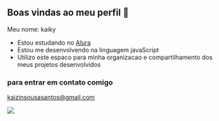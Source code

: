 ## Boas vindas ao meu perfil 🐉

Meu nome: kaiky

- Estou estudando no [Alura](https://www.alura.com.br)
- Estou me desenvolvendo na linguagem javaScript
- Utilizo este espaco para minha organizacao e compartilhamento dos meus projetos desenvolvidos

### para entrar em contato comigo

kaizinsousasantos@gmail.com

![](https://media.tenor.com/s6-RmA3LvrMAAAAM/playing-drums-stu.gif)
